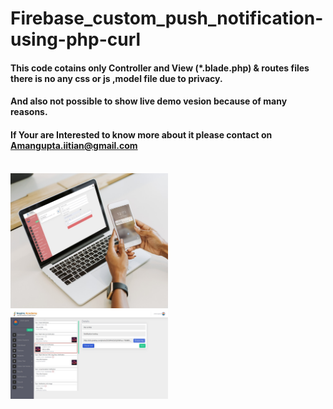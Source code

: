 # Firebase_custom_push_notification-using-php-curl
<h4>This code cotains only Controller and View (*.blade.php) & routes files there is no any css or js ,model file due to privacy.<h4>
	<h4>And also not possible to show live demo vesion because of many reasons.</h4>
	<h4>If Your are Interested to know more about it please contact on <a href="mailto:amangupta.iitian@gmail.com">Amangupta.iitian@gmail.com</a></h4><br>
<img src="https://github.com/amangupta1510/Firebase_custom_push_notification-using-php-curl/blob/main/notification.jpg" style="width:50%;">
<img src="https://github.com/amangupta1510/Firebase_custom_push_notification-using-php-curl/blob/main/notification_template.jpg" style="width:50%;">
